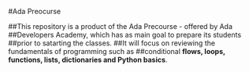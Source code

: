 #Ada Preocurse 

##This repository is a product of the Ada Precourse - offered by Ada ##Developers Academy, which has as main goal to prepare its students ##prior to satarting the classes.
##It will focus on reviewing the  fundamentals of programming such as ##conditional **flows, loops, functions, lists, dictionaries and Python basics**.
